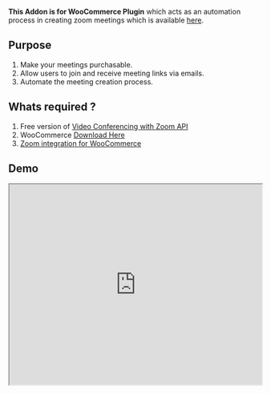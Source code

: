 **This Addon is for WooCommerce Plugin** which acts as an automation process in creating zoom meetings which is available [here](https://www.codemanas.com/downloads/zoom-integration-for-woocommerce-booking/).

## Purpose

1. Make your meetings purchasable.
2. Allow users to join and receive meeting links via emails.
3. Automate the meeting creation process.

## Whats required ?
1. Free version of [Video Conferencing with Zoom API ](https://wordpress.org/plugins/video-conferencing-with-zoom-api/)
2. WooCommerce [Download Here](https://wordpress.org/plugins/woocommerce/)
3. [Zoom integration for WooCommerce](https://www.codemanas.com/downloads/zoom-integration-for-woocommerce-booking/)

## Demo

<iframe src="https://www.youtube.com/embed/PXjah9xXZbM" width="100%" height="400" allowfullscreen="allowfullscreen"></iframe>